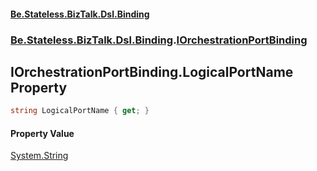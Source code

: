 #### [Be.Stateless.BizTalk.Dsl.Binding](README.md 'README')
### [Be.Stateless.BizTalk.Dsl.Binding](Be.Stateless.BizTalk.Dsl.Binding.md 'Be.Stateless.BizTalk.Dsl.Binding').[IOrchestrationPortBinding](IOrchestrationPortBinding.md 'Be.Stateless.BizTalk.Dsl.Binding.IOrchestrationPortBinding')

## IOrchestrationPortBinding.LogicalPortName Property

```csharp
string LogicalPortName { get; }
```

#### Property Value
[System.String](https://docs.microsoft.com/en-us/dotnet/api/System.String 'System.String')
